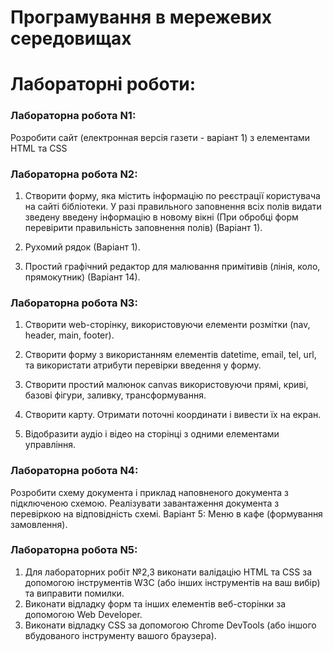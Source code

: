# Програмування в мережевих середовищах
# Лабораторні роботи:

### Лабораторна робота N1:
Розробити сайт (електронная версія газети - варіант 1) з елементами HTML та СSS

### Лабораторна робота N2:
1. Створити форму, яка містить інформацію по реєстрації користувача 
на сайті бібліотеки. У разі правильного заповнення всіх полів видати зведену 
введену інформацію в новому вікні (При обробці форм перевірити правильність заповнення полів) (Варіант 1).

2. Рухомий рядок (Варіант 1).

3. Простий графічний редактор для малювання примітивів (лінія, коло, прямокутник) (Варіант 14).

### Лабораторна робота N3:
1. Створити  web-сторінку, використовуючи елементи розмітки (nav, 
header, main, footer).

2. Створити форму з використанням елементів datetime, email, tel, url, 
та використати атрибути перевірки введення у форму.

3. Створити простий малюнок canvas використовуючи прямі, криві, 
базові фігури, заливку, трансформування.

4. Створити карту. Отримати поточні координати і вивести їх на екран.

5. Відобразити аудіо і відео на сторінці з одними елементами 
управління.

### Лабораторна робота N4:
Розробити схему документа і приклад наповненого документа з 
підключеною схемою. Реалізувати завантаження документа з перевіркою на 
відповідність схемі.
Варіант 5: Меню в кафе (формування замовлення).

### Лабораторна робота N5:

1.  Для лабораторних робіт №2,3 виконати валідацію HTML та CSS за 
допомогою інструментів  W3C  (або інших інструментів на ваш вибір)  та 
виправити помилки. 
2.  Виконати відладку  форм  та інших елементів веб-сторінки  за 
допомогою Web Developer. 
3.  Виконати відладку CSS за допомогою Chrome DevTools (або іншого 
вбудованого інструменту вашого браузера).
